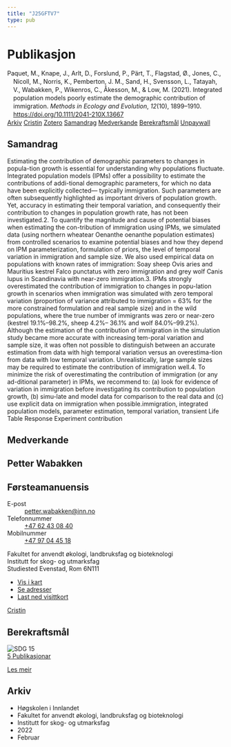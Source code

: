 ```yaml
---
title: "J25GFTV7"
type: pub
---
```

<h1>Publikasjon</h1>
<article id="csl-bib-container-J25GFTV7" class="csl-bib-container">
  <div class="csl-bib-body" style="line-height: 1.35; padding-left: 1em; text-indent:-1em;">
  <div class="csl-entry">Paquet, M., Knape, J., Arlt, D., Forslund, P., P&#xE4;rt, T., Flagstad, &#xD8;., Jones, C., Nicoll, M., Norris, K., Pemberton, J. M., Sand, H., Svensson, L., Tatayah, V., Wabakken, P., Wikenros, C., &#xC5;kesson, M., &amp; Low, M. (2021). Integrated population models poorly estimate the demographic contribution of immigration. <i>Methods in Ecology and Evolution</i>, <i>12</i>(10), 1899&#x2013;1910. <a href="https://doi.org/10.1111/2041-210X.13667">https://doi.org/10.1111/2041-210X.13667</a></div>
</div>
  <div class="csl-bib-buttons">
    <a href="#taxonomy-article-J25GFTV7" class="csl-bib-button">Arkiv</a>
    <a href="https://app.cristin.no/results/show.jsf?id=1999610" alt="Cristin URL" class="csl-bib-button">Cristin</a>
    <a href="http://zotero.org/groups/5402882/items/J25GFTV7" alt="Zotero URL" class="csl-bib-button">Zotero</a>
    <a href="#abstract-article-J25GFTV7" class="csl-bib-button">Samandrag</a>
    <a href="#contributors-article-J25GFTV7" class="csl-bib-button">Medverkande</a>
    <a href="#sdg-article-J25GFTV7" class="csl-bib-button">Berekraftsmål</a>
    <a href="https://doi.org/10.1111/2041-210x.13667" class="csl-bib-button">Unpaywall</a>
  </div>
  <div id="csl-bib-meta-container-J25GFTV7"></div>
</article>
<div id="csl-bib-meta-J25GFTV7" class="csl-bib-meta">
  <article id="abstract-article-J25GFTV7" class="abstract-article">
    <h1>Samandrag</h1>
    Estimating the contribution of demographic parameters to changes in popula-tion growth is essential for understanding why populations fluctuate. Integrated population models (IPMs) offer a possibility to estimate the contributions of addi-tional demographic parameters, for which no data have been explicitly collected— typically immigration. Such parameters are often subsequently highlighted as important drivers of population growth. Yet, accuracy in estimating their temporal variation, and consequently their contribution to changes in population growth rate, has not been investigated.2. To quantify the magnitude and cause of potential biases when estimating the con-tribution of immigration using IPMs, we simulated data (using northern wheatear Oenanthe oenanthe population estimates) from controlled scenarios to examine potential biases and how they depend on IPM parameterization, formulation of priors, the level of temporal variation in immigration and sample size. We also used empirical data on populations with known rates of immigration: Soay sheep Ovis aries and Mauritius kestrel Falco punctatus with zero immigration and grey wolf Canis lupus in Scandinavia with near-zero immigration.3. IPMs strongly overestimated the contribution of immigration to changes in popu-lation growth in scenarios when immigration was simulated with zero temporal variation (proportion of variance attributed to immigration = 63% for the more constrained formulation and real sample size) and in the wild populations, where the true number of immigrants was zero or near-zero (kestrel 19.1%–98.2%, sheep 4.2%– 36.1% and wolf 84.0%–99.2%). Although the estimation of the contribution of immigration in the simulation study became more accurate with increasing tem-poral variation and sample size, it was often not possible to distinguish between an accurate estimation from data with high temporal variation versus an overestima-tion from data with low temporal variation. Unrealistically, large sample sizes may be required to estimate the contribution of immigration well.4. To minimize the risk of overestimating the contribution of immigration (or any ad-ditional parameter) in IPMs, we recommend to: (a) look for evidence of variation in immigration before investigating its contribution to population growth, (b) simu-late and model data for comparison to the real data and (c) use explicit data on immigration when possible.immigration, integrated population models, parameter estimation, temporal variation, transient Life Table Response Experiment contribution
  </article>
  <article id="contributors-article-J25GFTV7" class="contributors-article">
    <h1>Medverkande</h1>
    <div class="personas"> <div class="vrtx-hinn-person-card"> <div class="photo"> <i class="lar la-user-circle missing-person"></i> </div> <div class="info"> <hgroup><h1>Petter Wabakken</h1> <h2>Førsteamanuensis</h2> </hgroup><dl> <dt>E-post</dt> <dd> <a href="mailto:petter.wabakken@inn.no">petter.wabakken@inn.no</a> </dd> <dt>Telefonnummer</dt> <dd><a href="tel:+4762430840"> +47 62 43 08 40 </a></dd> <dt>Mobilnummer</dt> <dd><a href="tel:+4797044518"> +47 97 04 45 18 </a></dd> </dl> <p> Fakultet for anvendt økologi, landbruksfag og bioteknologi<br> Institutt for skog- og utmarksfag<br> Studiested Evenstad, Rom 6N111 </p> <ul class="vrtx-hinn-links"> <li><a href="https://www.google.com/maps?q=61.42516,11.07813">Vis i kart</a></li> <li><a href="https://www.inn.no/finn-en-ansatt/petter-wabakken.html#vrtx-hinn-addresses">Se adresser</a></li> <li><a href="https://www.inn.no/finn-en-ansatt/petter-wabakken.html?vrtx=vcf">Last ned visittkort</a></li> </ul> </div> </div> <a href="https://app.cristin.no/persons/show.jsf?id=328337" alt="Cristin URL" class="personas-cristin">Cristin</a> </div>
  </article>
  <article id="sdg-article-J25GFTV7" class="sdg-article">
    <h1>Berekraftsmål</h1>
    <div class="sdg-container"><div id="sdg15" class="sdg"> <img src="{{< params subfolder >}}images/sdg/sdg15_no.png" class="image" alt="SDG 15"> <div class="sdg-overlay"> <a href="{{< params subfolder >}}no/archive/?sdg=15#archive" class="sdg-publication-count"><span>5</span> Publikasjonar</a> <p><a href="NA" class="sdg-read-more">Les meir</a></p> </div> </div></div>
  </article>
  <article id="taxonomy-article-J25GFTV7" class="taxonomy-article">
    <h1>Arkiv</h1>
    <ul>
      <li>Høgskolen i Innlandet</li>
      <li>Fakultet for anvendt økologi, landbruksfag og bioteknologi</li>
      <li>Institutt for skog- og utmarksfag</li>
      <li>2022</li>
      <li>Februar</li>
    </ul>
  </article>
</div>
